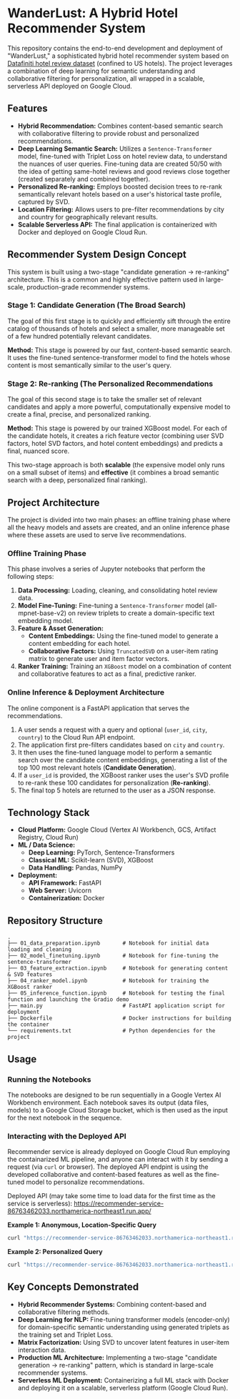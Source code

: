 # WanderLust: A Hybrid Hotel Recommender System

This repository contains the end-to-end development and deployment of "WanderLust," a sophisticated hybrid hotel recommender system based on [Datafiniti hotel review dataset](https://www.kaggle.com/datasets/datafiniti/hotel-reviews) (confined to US hotels). The project leverages a combination of deep learning for semantic understanding and collaborative filtering for personalization, all wrapped in a scalable, serverless API deployed on Google Cloud.

## Features
- **Hybrid Recommendation:** Combines content-based semantic search with collaborative filtering to provide robust and personalized recommendations.
- **Deep Learning Semantic Search:** Utilizes a `Sentence-Transformer` model, fine-tuned with Triplet Loss on hotel review data, to understand the nuances of user queries. Fine-tuning data are created 50/50 with the idea of getting same-hotel reviews and good reviews close together (created separately and combined together).
- **Personalized Re-ranking:** Employs boosted decision trees to re-rank semantically relevant hotels based on a user's historical taste profile, captured by SVD.
- **Location Filtering:** Allows users to pre-filter recommendations by city and country for geographically relevant results.
- **Scalable Serverless API:** The final application is containerized with Docker and deployed on Google Cloud Run.

## Recommender System Design Concept

This system is built using a two-stage "candidate generation -> re-ranking" architecture. This is a common and highly effective pattern used in large-scale, production-grade recommender systems.

### Stage 1: Candidate Generation (The Broad Search)
The goal of this first stage is to quickly and efficiently sift through the entire catalog of thousands of hotels and select a smaller, more manageable set of a few hundred potentially relevant candidates.

**Method:** This stage is powered by our fast, content-based semantic search. It uses the fine-tuned sentence-transformer model to find the hotels whose content is most semantically similar to the user's query.


### Stage 2: Re-ranking (The Personalized Recommendations
The goal of this second stage is to take the smaller set of relevant candidates and apply a more powerful, computationally expensive model to create a final, precise, and personalized ranking.

**Method:** This stage is powered by our trained XGBoost model. For each of the candidate hotels, it creates a rich feature vector (combining user SVD factors, hotel SVD factors, and hotel content embeddings) and predicts a final, nuanced score.


This two-stage approach is both **scalable** (the expensive model only runs on a small subset of items) and **effective** (it combines a broad semantic search with a deep, personalized final ranking).

## Project Architecture

The project is divided into two main phases: an offline training phase where all the heavy models and assets are created, and an online inference phase where these assets are used to serve live recommendations.

### Offline Training Phase
This phase involves a series of Jupyter notebooks that perform the following steps:
1.  **Data Processing:** Loading, cleaning, and consolidating hotel review data.
2.  **Model Fine-Tuning:** Fine-tuning a `Sentence-Transformer` model (all-mpnet-base-v2) on review triplets to create a domain-specific text embedding model.
3.  **Feature & Asset Generation:**
    - **Content Embeddings:** Using the fine-tuned model to generate a content embedding for each hotel.
    - **Collaborative Factors:** Using `TruncatedSVD` on a user-item rating matrix to generate user and item factor vectors.
4.  **Ranker Training:** Training an `XGBoost` model on a combination of content and collaborative features to act as a final, predictive ranker.

### Online Inference & Deployment Architecture
The online component is a FastAPI application that serves the recommendations.

1.  A user sends a request with a query and optional (`user_id`, `city`, `country`) to the Cloud Run API endpoint.
2.  The application first pre-filters candidates based on `city` and `country`.
3.  It then uses the fine-tuned language model to perform a semantic search over the candidate content embeddings, generating a list of the top 100 most relevant hotels (**Candidate Generation**).
4.  If a `user_id` is provided, the XGBoost ranker uses the user's SVD profile to re-rank these 100 candidates for personalization (**Re-ranking**).
5.  The final top 5 hotels are returned to the user as a JSON response.

## Technology Stack
- **Cloud Platform:** Google Cloud (Vertex AI Workbench, GCS, Artifact Registry, Cloud Run)
- **ML / Data Science:**
  - **Deep Learning:** PyTorch, Sentence-Transformers
  - **Classical ML:** Scikit-learn (SVD), XGBoost
  - **Data Handling:** Pandas, NumPy
- **Deployment:**
  - **API Framework:** FastAPI
  - **Web Server:** Uvicorn
  - **Containerization:** Docker

## Repository Structure
```
.
├── 01_data_preparation.ipynb       # Notebook for initial data loading and cleaning
├── 02_model_finetuning.ipynb       # Notebook for fine-tuning the sentence-transformer
├── 03_feature_extraction.ipynb     # Notebook for generating content & SVD features
├── 04_ranker_model.ipynb           # Notebook for training the XGBoost ranker
├── 05_inference_function.ipynb     # Notebook for testing the final function and launching the Gradio demo
├── main.py                         # FastAPI application script for deployment
├── Dockerfile                      # Docker instructions for building the container
└── requirements.txt                # Python dependencies for the project
```

## Usage

### Running the Notebooks
The notebooks are designed to be run sequentially in a Google Vertex AI Workbench environment. Each notebook saves its output (data files, models) to a Google Cloud Storage bucket, which is then used as the input for the next notebook in the sequence.

### Interacting with the Deployed API
Recommender service is already deployed on Google Cloud Run employing the containarized ML pipeline, and anyone can interact with it by sending a request (via `curl` or browser). The deployed API endpint is using the developed collaborative and content-based features as well as the fine-tuned model to personalize recommendations.

Deployed API (may take some time to load data for the first time as the service is serverless): https://recommender-service-86763462033.northamerica-northeast1.run.app/

**Example 1: Anonymous, Location-Specific Query**
```bash
curl "https://recommender-service-86763462033.northamerica-northeast1.run.app/recommend?query=a%20modern%20hotel%20in%20Los%20Angeles&city=Los%20Angeles"
```

**Example 2: Personalized Query**
```bash
curl "https://recommender-service-86763462033.northamerica-northeast1.run.app/recommend?query=a%20stylish%20place%20with%20a%20great%20view&user_id=50&city=Vancouver"
```

## Key Concepts Demonstrated
- **Hybrid Recommender Systems:** Combining content-based and collaborative filtering methods.
- **Deep Learning for NLP:** Fine-tuning transformer models (encoder-only) for domain-specific semantic understanding using generated triplets as the training set and Triplet Loss.  
- **Matrix Factorization:** Using SVD to uncover latent features in user-item interaction data.
- **Production ML Architecture:** Implementing a two-stage "candidate generation -> re-ranking" pattern, which is standard in large-scale recommender systems.
- **Serverless ML Deployment:** Containerizing a full ML stack with Docker and deploying it on a scalable, serverless platform (Google Cloud Run).
